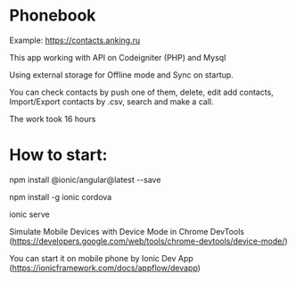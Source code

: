 # Phonebook
Example: https://contacts.anking.ru

This app working with API on Codeigniter (PHP) and Mysql

Using external storage for Offline mode and Sync on startup.

You can check contacts by push one of them, delete, edit add contacts, Import/Export contacts by .csv, search and make a call.

The work took 16 hours


# How to start:

npm install @ionic/angular@latest --save

npm install -g ionic cordova

ionic serve 

Simulate Mobile Devices with Device Mode in Chrome DevTools (https://developers.google.com/web/tools/chrome-devtools/device-mode/)

You can start it on mobile phone by Ionic Dev App (https://ionicframework.com/docs/appflow/devapp)
